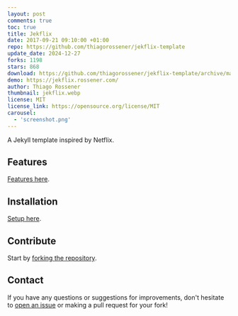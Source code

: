 ```yaml
---
layout: post
comments: true
toc: true
title: Jekflix
date: 2017-09-21 09:10:00 +01:00
repo: https://github.com/thiagorossener/jekflix-template
update_date: 2024-12-27
forks: 1198
stars: 868
download: https://github.com/thiagorossener/jekflix-template/archive/master.zip
demo: https://jekflix.rossener.com/
author: Thiago Rossener
thumbnail: jekflix.webp
license: MIT
license_link: https://opensource.org/license/MIT
carousel:
  - 'screenshot.png'
---
```


A Jekyll template inspired by Netflix.

## Features

[Features here](https://github.com/thiagorossener/jekflix-template#features).

## Installation

[Setup here](https://github.com/thiagorossener/jekflix-template/#setup).

## Contribute

Start by [forking the repository](https://github.com/thiagorossener/jekflix-template/).

## Contact

If you have any questions or suggestions for improvements, don't hesitate to [open an issue](https://github.com/thiagorossener/jekflix-template/issues) or making a pull request for your fork!
